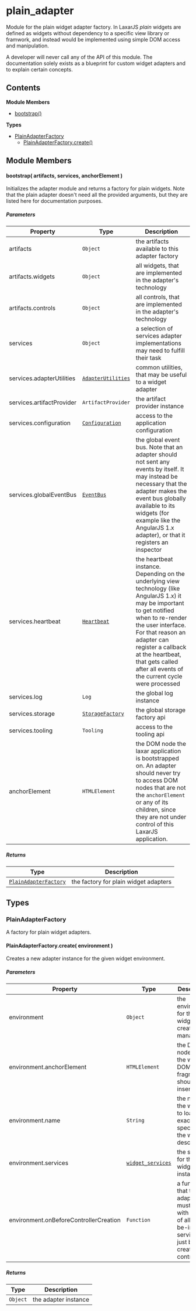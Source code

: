 
# <a id="plain_adapter"></a>plain_adapter

Module for the plain widget adapter factory.
In LaxarJS _plain_ widgets are defined as widgets without dependency to a specific view library or
framwork, and instead would be implemented using simple DOM access and manipulation.

A developer will never call any of the API of this module.
The documentation solely exists as a blueprint for custom widget adapters and to explain certain concepts.

## Contents

**Module Members**

- [bootstrap()](#bootstrap)

**Types**

- [PlainAdapterFactory](#PlainAdapterFactory)
  - [PlainAdapterFactory.create()](#PlainAdapterFactory.create)

## Module Members

#### <a id="bootstrap"></a>bootstrap( artifacts, services, anchorElement )

Initializes the adapter module and returns a factory for plain widgets.
Note that the plain adapter doesn't need all the provided arguments, but they are listed here for
documentation purposes.

##### Parameters

| Property | Type | Description |
| -------- | ---- | ----------- |
| artifacts | `Object` |  the artifacts available to this adapter factory |
| artifacts.widgets | `Object` |  all widgets, that are implemented in the adapter's technology |
| artifacts.controls | `Object` |  all controls, that are implemented in the adapter's technology |
| services | `Object` |  a selection of services adapter implementations may need to fulfill their task |
| services.adapterUtilities | [`AdapterUtilities`](runtime.adapter_utilities.md#AdapterUtilities) |  common utilities, that may be useful to a widget adapter |
| services.artifactProvider | `ArtifactProvider` |  the artifact provider instance |
| services.configuration | [`Configuration`](runtime.configuration.md#Configuration) |  access to the application configuration |
| services.globalEventBus | [`EventBus`](runtime.event_bus.md#EventBus) |  the global event bus. Note that an adapter should not sent any events by itself. It may instead be necessary that the adapter makes the event bus globally available to its widgets (for example like the AngularJS 1.x adapter), or that it registers an inspector |
| services.heartbeat | [`Heartbeat`](runtime.heartbeat.md#Heartbeat) |  the heartbeat instance. Depending on the underlying view technology (like AngularJS 1.x) it may be important to get notified when to re-render the user interface. For that reason an adapter can register a callback at the heartbeat, that gets called after all events of the current cycle were processed |
| services.log | `Log` |  the global log instance |
| services.storage | [`StorageFactory`](runtime.storage.md#StorageFactory) |  the global storage factory api |
| services.tooling | `Tooling` |  access to the tooling api |
| anchorElement | `HTMLElement` |  the DOM node the laxar application is bootstrapped on. An adapter should never try to access DOM nodes that are not the `anchorElement` or any of its children, since they are not under control of this LaxarJS application. |

##### Returns

| Type | Description |
| ---- | ----------- |
| [`PlainAdapterFactory`](#PlainAdapterFactory) |  the factory for plain widget adapters |

## Types

### <a id="PlainAdapterFactory"></a>PlainAdapterFactory

A factory for plain widget adapters.

#### <a id="PlainAdapterFactory.create"></a>PlainAdapterFactory.create( environment )

Creates a new adapter instance for the given widget environment.

##### Parameters

| Property | Type | Description |
| -------- | ---- | ----------- |
| environment | `Object` |  the environment for the widget to create and manage |
| environment.anchorElement | `HTMLElement` |  the DOM node that the widget's DOM fragment should be inserted into |
| environment.name | `String` |  the name of the widget to load, exactly as specified by the widget descriptor |
| environment.services | [`widget_services`](runtime.widget_services.md#widget_services) |  the services for this widget instance |
| environment.onBeforeControllerCreation | `Function` |  a function that the adapter must call with a map of all to-be-injected services, just before creating the controller |

##### Returns

| Type | Description |
| ---- | ----------- |
| `Object` |  the adapter instance |
